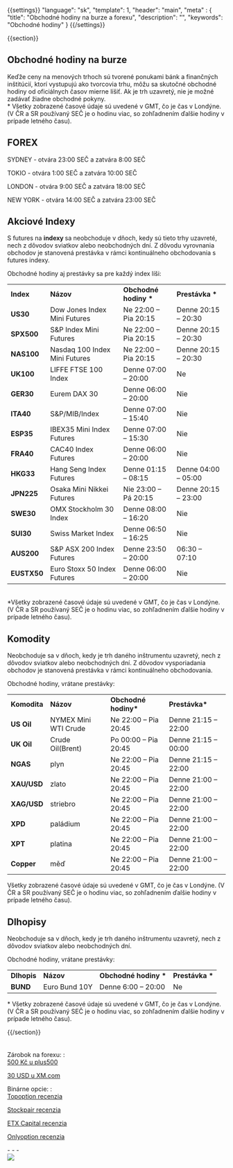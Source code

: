 {{settings}}
  "language": "sk",
  "template": 1,
  "header": "main",
  "meta" : {
     "title": "Obchodné hodiny na burze a forexu",
    "description": "",
    "keywords": "Obchodné hodiny"
  }
{{/settings}}

<div class="row">
<div class="col-md-9" role="main" markdown="1">

{{section}}

<div>
<h2>Obchodné hodiny na burze</h2>
Keďže ceny na menových trhoch sú tvorené ponukami bánk a finančných inštitúcií, ktorí vystupujú ako tvorcovia trhu, môžu sa skutočné obchodné hodiny od oficiálnych časov mierne líšiť. Ak je trh uzavretý, nie je možné zadávať žiadne obchodné pokyny.
<div>
<div>* Všetky zobrazené časové údaje sú uvedené v GMT, čo je čas v Londýne. (V ČR a SR používaný SEČ je o hodinu viac, so zohľadnením ďalšie hodiny v prípade letného času).</div>
<h2>FOREX</h2>

SYDNEY - otvára 23:00 SEČ a zatvára 8:00 SEČ

TOKIO - otvára 1:00 SEČ a zatvára 10:00 SEČ

LONDON - otvára 9:00 SEČ a zatvára 18:00 SEČ

NEW YORK - otvára 14:00 SEČ a zatvára 23:00 SEČ


<h2>Akciové Indexy</h2>
</div>
</div>
<div id="panes_oinfo_ohod_II">
<div>

S futures na <strong> indexy </strong> sa neobchoduje v dňoch, kedy sú tieto trhy uzavreté, nech z dôvodov sviatkov alebo neobchodných dní. Z dôvodu vyrovnania obchodov je stanovená prestávka v rámci kontinuálneho obchodovania s futures indexy.

Obchodné hodiny aj prestávky sa pre každý index líši:
<div>
<table cellspacing="0" cellpadding="0"><colgroup> <col /> <col /> <col /> <col /></colgroup>
<tbody>
<tr>
<td><strong>Index</strong></td>
<td><strong>Názov</strong></td>
<td><strong>Obchodné hodiny *</strong></td>
<td><strong>Prestávka *</strong></td>
</tr>
<tr>
<td><strong>US30</strong></td>
<td>Dow Jones Index Mini Futures</td>
<td>Ne 22:00 – Pia 20:15</td>
<td>Denne 20:15 – 20:30</td>
</tr>
<tr>
<td><strong>SPX500</strong></td>
<td>S&amp;P Index Mini Futures</td>
<td>Ne 22:00 – Pia 20:15</td>
<td>Denne 20:15 – 20:30</td>
</tr>
<tr>
<td><strong>NAS100</strong></td>
<td>Nasdaq 100 Index Mini Futures</td>
<td>Ne 22:00 – Pia 20:15</td>
<td>Denne 20:15 – 20:30</td>
</tr>
<tr>
<td><strong>UK100</strong></td>
<td>LIFFE FTSE 100 Index</td>
<td>Denne 07:00 – 20:00</td>
<td>Ne</td>
</tr>
<tr>
<td><strong>GER30</strong></td>
<td>Eurem DAX 30</td>
<td>Denne 06:00 – 20:00</td>
<td>Nie</td>
</tr>
<tr>
<td><strong>ITA40</strong></td>
<td>S&amp;P/MIB/Index</td>
<td>Denne 07:00 – 15:40</td>
<td>Nie</td>
</tr>
<tr>
<td><strong>ESP35</strong></td>
<td>IBEX35 Mini Index Futures</td>
<td>Denne 07:00 – 15:30</td>
<td>Nie</td>
</tr>
<tr>
<td><strong>FRA40</strong></td>
<td>CAC40 Index Futures</td>
<td>Denne 06:00 – 20:00</td>
<td>Nie</td>
</tr>
<tr>
<td><strong>HKG33</strong></td>
<td>Hang Seng Index Futures</td>
<td>Denne 01:15 – 08:15</td>
<td>Denne 04:00 – 05:00</td>
</tr>
<tr>
<td><strong>JPN225</strong></td>
<td>Osaka Mini Nikkei Futures</td>
<td>Nie 23:00 – Pá 20:15</td>
<td>Denne 20:15 – 23:00</td>
</tr>
<tr>
<td><strong>SWE30</strong></td>
<td>OMX Stockholm 30 Index</td>
<td>Denne 08:00 – 16:20</td>
<td>Nie</td>
</tr>
<tr>
<td><strong>SUI30</strong></td>
<td>Swiss Market Index</td>
<td>Denne 06:50 – 16:25</td>
<td>Nie</td>
</tr>
<tr>
<td><strong>AUS200</strong></td>
<td>S&amp;P ASX 200 Index Futures</td>
<td>Denne 23:50 – 20:00</td>
<td>06:30 – 07:10</td>
</tr>
<tr>
<td><strong>EUSTX50</strong></td>
<td>Euro Stoxx 50 Index Futures</td>
<td>Denne 06:00 – 20:00</td>
<td>Nie</td>
</tr>
</tbody>
</table>
&nbsp;

</div>
<div>
<div>*Všetky zobrazené časové údaje sú uvedené v GMT, čo je čas v Londýne. (V ČR a SR používaný SEČ je o hodinu viac, so zohľadnením ďalšie hodiny v prípade letného času).</div>
<h2>Komodity</h2>
</div>
</div>
</div>
<div id="panes_oinfo_ohod_III">
<div>

Neobchoduje sa v dňoch, kedy je trh daného inštrumentu uzavretý, nech z dôvodov sviatkov alebo neobchodných dní. Z dôvodov vysporiadania obchodov je stanovená prestávka v rámci kontinuálneho obchodovania.

Obchodné hodiny, vrátane prestávky:
<div>
<table cellspacing="0" cellpadding="0"><colgroup> <col /> <col /> <col /> <col /></colgroup>
<tbody>
<tr>
<td><strong>Komodita</strong></td>
<td><strong>Názov</strong></td>
<td><strong>Obchodné hodiny*</strong></td>
<td><strong>Prestávka*</strong></td>
</tr>
<tr>
<td><strong>US Oil</strong></td>
<td>NYMEX Mini WTI Crude</td>
<td>Ne 22:00 – Pia 20:45</td>
<td>Denne 21:15 – 22:00</td>
</tr>
<tr>
<td><strong>UK Oil</strong></td>
<td>Crude Oil(Brent)</td>
<td>Po 00:00 – Pia 20:45</td>
<td>Denne 21:15 – 00:00</td>
</tr>
<tr>
<td><strong>NGAS</strong></td>
<td>plyn</td>
<td>Ne 22:00 – Pia 20:45</td>
<td>Denne 21:15 – 22:00</td>
</tr>
<tr>
<td><strong>XAU/USD</strong></td>
<td>zlato</td>
<td>Ne 22:00 – Pia 20:45</td>
<td>Denne 21:00 – 22:00</td>
</tr>
<tr>
<td><strong>XAG/USD</strong></td>
<td>striebro</td>
<td>Ne 22:00 – Pia 20:45</td>
<td>Denne 21:00 – 22:00</td>
</tr>
<tr>
<td><strong>XPD</strong></td>
<td>paládium</td>
<td>Ne 22:00 – Pia 20:45</td>
<td>Denne 21:00 – 22:00</td>
</tr>
<tr>
<td><strong>XPT</strong></td>
<td>platina</td>
<td>Ne 22:00 – Pia 20:45</td>
<td>Denne 21:00 – 22:00</td>
</tr>
<tr>
<td><strong>Copper</strong></td>
<td>měď</td>
<td>Ne 22:00 – Pia 20:45</td>
<td>Denne 21:00 – 22:00</td>
</tr>
</tbody>
</table>
</div>
<div>Všetky zobrazené časové údaje sú uvedené v GMT, čo je čas v Londýne. (V ČR a SR používaný SEČ je o hodinu viac, so zohľadnením ďalšie hodiny v prípade letného času).</div>
<div></div>
<h2>Dlhopisy</h2>
</div>
</div>
<div id="panes_oinfo_ohod_IV">
<div>

Neobchoduje sa v dňoch, kedy je trh daného inštrumentu uzavretý, nech z dôvodov sviatkov alebo neobchodných dní.

Obchodné hodiny, vrátane prestávky:
<div>
<table cellspacing="0" cellpadding="0"><colgroup> <col /> <col /> <col /> <col /></colgroup>
<tbody>
<tr>
<td><strong>Dlhopis</strong></td>
<td><strong>Názov</strong></td>
<td><strong>Obchodné hodiny *</strong></td>
<td><strong>Prestávka *</strong></td>
</tr>
<tr>
<td><strong>BUND</strong></td>
<td>Euro Bund 10Y</td>
<td>Denne 6:00 – 20:00</td>
<td>Ne</td>
</tr>
</tbody>
</table>
* Všetky zobrazené časové údaje sú uvedené v GMT, čo je čas v Londýne. (V ČR a SR používaný SEČ je o hodinu viac, so zohľadnením ďalšie hodiny v prípade letného času).

</div>
</div>
</div>

{{/section}}
</div>
<div class="col-md-3" markdown="1">
<div class="well" markdown="1" style="margin-top: 2.5em">

Zárobok na forexu:
:    
[500 Kč u plus500](http://www.forexsrovnavac.cz/sk/plus500 "plus500")

[30 USD u XM.com](http://www.forexsrovnavac.cz/sk/xm-xemarkets-com "XM.com")

Binárne opcie:
:    
[Topoption recenzia](http://www.forexsrovnavac.cz/sk/topoption "TopOption recenzia")

[Stockpair recenzia](http://www.forexsrovnavac.cz/sk/stockpair "Stockapair recenzia")

[ETX Capital recenzia](http://www.forexsrovnavac.cz/sk/etx-capital-skusenosti "ETX Capital recenzia")

[Onlyoption recenzia](http://www.forexsrovnavac.cz/sk/onlyoption "Onlyoption recenzia")



</div>
<div class="container-fluid" markdown="1">
- - -


</div>
<div class="container-fluid" markdown="1">

</div>
<div class="container-fluid" markdown="1">



</div>
<div class="container-fluid" markdown="1">



</div>
<div class="container-fluid" markdown="1">
<a href="http://blog.forexsrovnavac.cz/sk/plus500cz"  target="_blank">
 <img src="http://blog.forexsrovnavac.cz/wp-content/uploads/2014/10/informace.png" width="" height=""/>

</a>

</div>
</div>
</div>